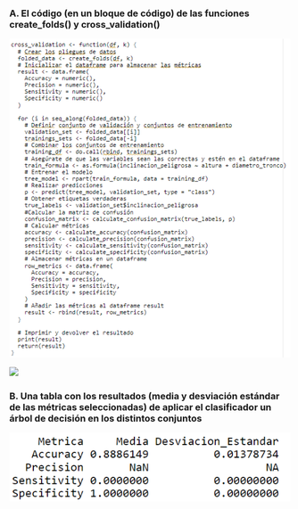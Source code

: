  ### **A. El código (en un bloque de código) de las funciones create_folds() y cross_validation()**

 ![](https://github.com/paulisuden/ia-uncuyo-2024/blob/main/tp7-ml/images/cross_validation.png)

 ![]([images\create_folds.png](https://github.com/paulisuden/ia-uncuyo-2024/blob/main/tp7-ml/images/create_folds.png))

 ### **B. Una tabla con los resultados (media y desviación estándar de las métricas seleccionadas) de aplicar el clasificador un árbol de decisión en los distintos conjuntos**

 ![](https://github.com/paulisuden/ia-uncuyo-2024/blob/main/tp7-ml/images/media_de.png)
